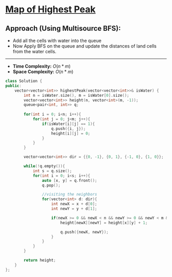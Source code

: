# [Map of Highest Peak](https://leetcode.com/problems/map-of-highest-peak/)

## Approach (Using Multisource BFS):
- Add all the cells with water into the queue
- Now Apply BFS on the queue and update the distances of land cells from the water cells.

---

- **Time Complexity:** $O(n*m)$
- **Space Complexity:** $O(n*m)$


```cpp
class Solution {
public:
    vector<vector<int>> highestPeak(vector<vector<int>>& isWater) {
        int n = isWater.size(), m = isWater[0].size();
        vector<vector<int>> height(n, vector<int>(m, -1));
        queue<pair<int, int>> q;
        
        for(int i = 0; i<n; i++){
            for(int j = 0; j<m; j++){
                if(isWater[i][j] == 1){
                    q.push({i, j});
                    height[i][j] = 0;
                }
            }
        }

        vector<vector<int>> dir = {{0, -1}, {0, 1}, {-1, 0}, {1, 0}};

        while(!q.empty()){
            int s = q.size();
            for(int i = 0; i<s; i++){
                auto [x, y] = q.front();
                q.pop();

                //visiting the neighbors
                for(vector<int> d: dir){
                    int newX = x + d[0];
                    int newY = y + d[1];

                    if(newX >= 0 && newX < n && newY >= 0 && newY < m && height[newX][newY] == -1){
                        height[newX][newY] = height[x][y] + 1;

                        q.push({newX, newY});
                    }
                }
            }
        }

        return height;
    }
};
```